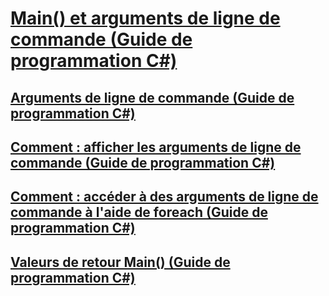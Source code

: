 # [Main() et arguments de ligne de commande (Guide de programmation C#)](main-and-command-line-arguments.md)
## [Arguments de ligne de commande (Guide de programmation C#)](command-line-arguments.md)
## [Comment : afficher les arguments de ligne de commande (Guide de programmation C#)](how-to-display-command-line-arguments.md)
## [Comment : accéder à des arguments de ligne de commande à l'aide de foreach (Guide de programmation C#)](how-to-access-command-line-arguments-using-foreach.md)
## [Valeurs de retour Main() (Guide de programmation C#)](main-return-values.md)
